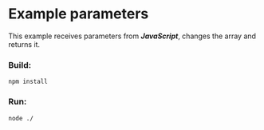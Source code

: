 # Example parameters
This example receives parameters from ***JavaScript***, changes the array and returns it.<br>

### Build:

```
npm install
```

### Run:

```
node ./
```
